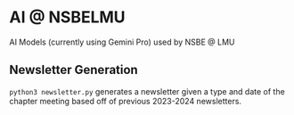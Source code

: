 # AI @ NSBELMU

AI Models (currently using Gemini Pro) used by NSBE @ LMU

## Newsletter Generation

`python3 newsletter.py` generates a newsletter given a type and date of the chapter meeting based off of previous 2023-2024 newsletters.
